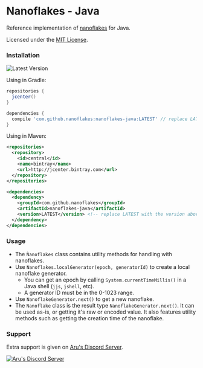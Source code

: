 # Nanoflakes - Java

Reference implementation of [nanoflakes](https://github.com/nanoflakes/nanoflakes) for Java.

Licensed under the [MIT License](https://github.com/nanoflakes/nanoflakes-java/blob/master/LICENSE).

### Installation

![Latest Version](https://api.bintray.com/packages/arudiscord/maven/snowflake/images/download.svg)

Using in Gradle:

```gradle
repositories {
  jcenter()
}

dependencies {
  compile 'com.github.nanoflakes:nanoflakes-java:LATEST' // replace LATEST with the version above
}
```

Using in Maven:

```xml
<repositories>
  <repository>
    <id>central</id>
    <name>bintray</name>
    <url>http://jcenter.bintray.com</url>
  </repository>
</repositories>

<dependencies>
  <dependency>
    <groupId>com.github.nanoflakes</groupId>
    <artifactId>nanoflakes-java</artifactId>
    <version>LATEST</version> <!-- replace LATEST with the version above -->
  </dependency>
</dependencies>
```

### Usage

- The `Ǹanoflakes` class contains utility methods for handling with nanoflakes.
- Use `Nanoflakes.localGenerator(epoch, generatorId)` to create a local nanoflake generator.
    - You can get an epoch by calling `System.currentTimeMillis()` in a Java shell (`jjs`, `jshell`, etc).
    - A generator ID must be in the 0-1023 range.
- Use `NanoflakeGenerator.next()` to get a new nanoflake.
- The `Nanoflake` class is the result type `NanoflakeGenerator.next()`. It can be used as-is, or getting it's raw or encoded value. It also features utility methods such as getting the creation time of the nanoflake.

### Support

Extra support is given on [Aru's Discord Server](https://discord.gg/URPghxg).

[![Aru's Discord Server](https://discordapp.com/api/guilds/403934661627215882/embed.png?style=banner2)](https://discord.gg/URPghxg)
